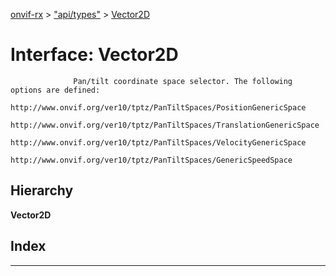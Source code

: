 [onvif-rx](../README.md) > ["api/types"](../modules/_api_types_.md) > [Vector2D](../interfaces/_api_types_.vector2d.md)

# Interface: Vector2D

```
              Pan/tilt coordinate space selector. The following options are defined:
                     http://www.onvif.org/ver10/tptz/PanTiltSpaces/PositionGenericSpace
                     http://www.onvif.org/ver10/tptz/PanTiltSpaces/TranslationGenericSpace
                     http://www.onvif.org/ver10/tptz/PanTiltSpaces/VelocityGenericSpace
                     http://www.onvif.org/ver10/tptz/PanTiltSpaces/GenericSpeedSpace
```

## Hierarchy

**Vector2D**

## Index

---

